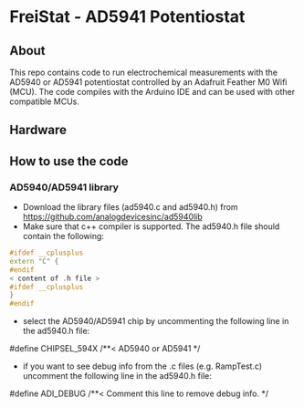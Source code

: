 # FreiStat - AD5941 Potentiostat
## About
This repo contains code to run electrochemical measurements with the AD5940 or AD5941 potentiostat controlled by an Adafruit Feather M0 Wifi (MCU).
The code compiles with the Arduino IDE and can be used with other compatible MCUs.
## Hardware

## How to use the code
### AD5940/AD5941 library
* Download the library files (ad5940.c and ad5940.h) from https://github.com/analogdevicesinc/ad5940lib
* Make sure that c++ compiler is supported. The ad5940.h file should contain the following:
```c++
#ifdef __cplusplus
extern "C" {
#endif
< content of .h file >
#ifdef __cplusplus
}
#endif
```
* select the AD5940/AD5941 chip by uncommenting the following line in the ad5940.h file:

#define CHIPSEL_594X      /**< AD5940 or AD5941 */
 
* if you want to see debug info from the .c files (e.g. RampTest.c) uncomment the following line in the ad5940.h file:

#define ADI_DEBUG   /**< Comment this line to remove debug info. */